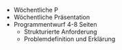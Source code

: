 - Wöchentliche P
- Wöchentliche Präsentation
- Programmentwurf 4-8 Seiten
    - Strukturierte Anforderung
    - Problemdefinition und Erklärung

